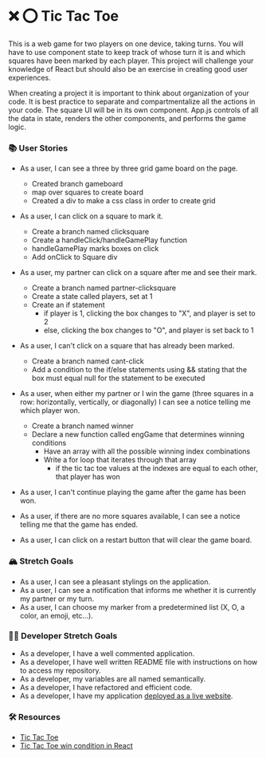 # ❌ ⭕️ Tic Tac Toe

This is a web game for two players on one device, taking turns. You will have to use component state to keep track of whose turn it is and which squares have been marked by each player. This project will challenge your knowledge of React but should also be an exercise in creating good user experiences.

When creating a project it is important to think about organization of your code. It is best practice to separate and compartmentalize all the actions in your code. The square UI will be in its own component. App.js controls of all the data in state, renders the other components, and performs the game logic.

### 📚 User Stories

- As a user, I can see a three by three grid game board on the page.
    - Created branch gameboard
    - map over squares to create board
    - Created a div to make a css class in order to create grid

- As a user, I can click on a square to mark it.
    - Create a branch named clicksquare
    - Create a handleClick/handleGamePlay function
    - handleGamePlay marks boxes on click
    - Add onClick to Square div

- As a user, my partner can click on a square after me and see their mark.
    - Create a branch named partner-clicksquare
    - Create a state called players, set at 1
    - Create an if statement
        - if player is 1, clicking the box changes to "X", and player is set to 2
        - else, clicking the box changes to "O", and player is set back to 1

- As a user, I can't click on a square that has already been marked.
    - Create a branch named cant-click
    - Add a condition to the if/else statements using && stating that the box must equal null for the statement to be executed

- As a user, when either my partner or I win the game (three squares in a row: horizontally, vertically, or diagonally) I can see a notice telling me which player won.
    - Create a branch named winner
    - Declare a new function called engGame that determines winning conditions
        - Have an array with all the possible winning index combinations
        - Write a for loop that iterates through that array
            - if the tic tac toe values at the indexes are equal to each other, that player has won

- As a user, I can't continue playing the game after the game has been won.
- As a user, if there are no more squares available, I can see a notice telling me that the game has ended.
- As a user, I can click on a restart button that will clear the game board.

### 🏔 Stretch Goals

- As a user, I can see a pleasant stylings on the application.
- As a user, I can see a notification that informs me whether it is currently my partner or my turn.
- As a user, I can choose my marker from a predetermined list (X, O, a color, an emoji, etc...).

### 👩‍💻 Developer Stretch Goals

- As a developer, I have a well commented application.
- As a developer, I have well written README file with instructions on how to access my repository.
- As a developer, my variables are all named semantically.
- As a developer, I have refactored and efficient code.
- As a developer, I have my application [deployed as a live website](https://render.com/docs/deploy-create-react-app).

### 🛠 Resources

- [Tic Tac Toe](https://en.wikipedia.org/wiki/Tic-tac-toe)
- [Tic Tac Toe win condition in React](https://forum.freecodecamp.org/t/need-help-understanding-react-tic-tac-toe-winner-function/137840)
